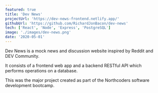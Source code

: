 ```yaml
---
featured: true
title: 'Dev News'
projectUrl: 'https://dev-news-frontend.netlify.app/'
githubUrl: 'https://github.com/RichardJonBacon/dev-news'
tech: ['React', 'Node', 'Express', 'PostgreSQL']
image: './images/dev-news.png'
date: '2020-05-01'
---
```


Dev News is a mock news and discussion website inspired by Reddit and DEV Community.

It consists of a frontend web app and a backend RESTful API which performs operations on a database.

This was the major project created as part of the Northcoders software development bootcamp.
